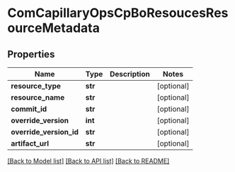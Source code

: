 # ComCapillaryOpsCpBoResoucesResourceMetadata

## Properties
Name | Type | Description | Notes
------------ | ------------- | ------------- | -------------
**resource_type** | **str** |  | [optional] 
**resource_name** | **str** |  | [optional] 
**commit_id** | **str** |  | [optional] 
**override_version** | **int** |  | [optional] 
**override_version_id** | **str** |  | [optional] 
**artifact_url** | **str** |  | [optional] 

[[Back to Model list]](../README.md#documentation-for-models) [[Back to API list]](../README.md#documentation-for-api-endpoints) [[Back to README]](../README.md)

